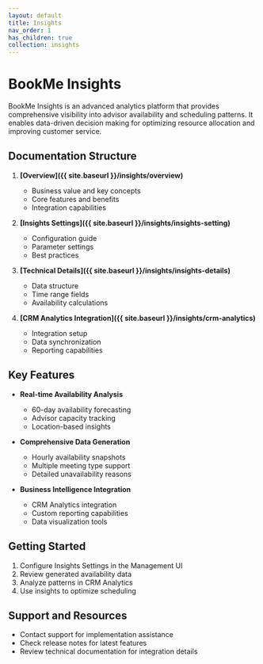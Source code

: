 ```yaml
---
layout: default
title: Insights
nav_order: 1
has_children: true
collection: insights
---
```


# BookMe Insights

BookMe Insights is an advanced analytics platform that provides comprehensive visibility into advisor availability and scheduling patterns. It enables data-driven decision making for optimizing resource allocation and improving customer service.

## Documentation Structure

1. **[Overview]({{ site.baseurl }}/insights/overview)**
   - Business value and key concepts
   - Core features and benefits
   - Integration capabilities

2. **[Insights Settings]({{ site.baseurl }}/insights/insights-setting)**
   - Configuration guide
   - Parameter settings
   - Best practices

3. **[Technical Details]({{ site.baseurl }}/insights/insights-details)**
   - Data structure
   - Time range fields
   - Availability calculations

4. **[CRM Analytics Integration]({{ site.baseurl }}/insights/crm-analytics)**
   - Integration setup
   - Data synchronization
   - Reporting capabilities

## Key Features

- **Real-time Availability Analysis**
  - 60-day availability forecasting
  - Advisor capacity tracking
  - Location-based insights

- **Comprehensive Data Generation**
  - Hourly availability snapshots
  - Multiple meeting type support
  - Detailed unavailability reasons

- **Business Intelligence Integration**
  - CRM Analytics integration
  - Custom reporting capabilities
  - Data visualization tools

## Getting Started

1. Configure Insights Settings in the Management UI
2. Review generated availability data
3. Analyze patterns in CRM Analytics
4. Use insights to optimize scheduling

## Support and Resources

- Contact support for implementation assistance
- Check release notes for latest features
- Review technical documentation for integration details
